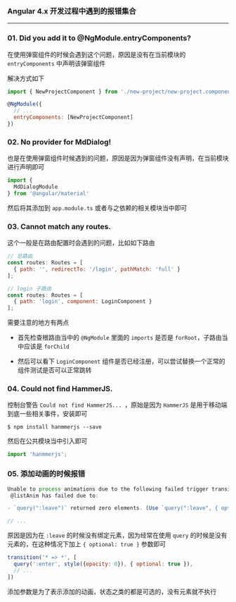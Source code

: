 ### Angular 4.x 开发过程中遇到的报错集合

----

### 01. Did you add it to @NgModule.entryComponents?

在使用弹窗组件的时候会遇到这个问题，原因是没有在当前模块的 `entryComponents` 中声明该弹窗组件

解决方式如下

```js
import { NewProjectComponent } from './new-project/new-project.component';

@NgModule({
  // ...
  entryComponents: [NewProjectComponent]
})
```


### 02. No provider for MdDialog!

也是在使用弹窗组件时候遇到的问题，原因是因为弹窗组件没有声明，在当前模块进行声明即可

```js
import { 
  MdDialogModule
} from '@angular/material'
```

然后将其添加到 `app.module.ts` 或者与之依赖的相关模块当中即可


### 03. Cannot match any routes. 

这个一般是在路由配置时会遇到的问题，比如如下路由

```js
// 总路由
const routes: Routes = [
  { path: '', redirectTo: '/login', pathMatch: 'full' }
];

// login 子路由
const routes: Routes = [
  { path: 'login', component: LoginComponent }
];
```

需要注意的地方有两点

* 首先检查根路由当中的 `@NgModule` 里面的 `imports` 是否是 `forRoot`，子路由当中应该是 `forChild`

* 然后可以看下 `LoginComponent` 组件是否已经注册，可以尝试替换一个正常的组件测试是否可以正常跳转


### 04. Could not find HammerJS. 

控制台警告 `Could not find HammerJS... `，原始是因为 `HammerJS` 是用于移动端到底一些相关事件，安装即可

```
$ npm install hanmmerjs --save
```

然后在公共模块当中引入即可

```js
import 'hanmmerjs';
```


### 05. 添加动画的时候报错

```js
Unable to process animations due to the following failed trigger transitions
 @listAnim has failed due to:

- `query(":leave")` returned zero elements. (Use `query(":leave", { optional: true })` if you wish to allow this.)

// ...
```

原因是因为在 `:leave` 的时候没有绑定元素，因为经常在使用 `query` 的时候是没有元素的，在这种情况下加上 `{ optional: true }` 参数即可

```js
transition('* => *', [
  query(':enter', style({opacity: 0}), { optional: true }),
  // ...
])
```

添加参数是为了表示添加的动画，状态之类的都是可选的，没有元素就不执行